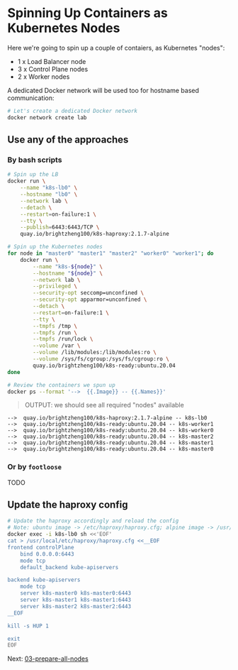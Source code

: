 # Spinning Up Containers as Kubernetes Nodes

Here we're going to spin up a couple of contaiers, as Kubernetes "nodes":

- 1 x Load Balancer node
- 3 x Control Plane nodes
- 2 x Worker nodes

A dedicated Docker network will be used too for hostname based communication:

```sh
# Let's create a dedicated Docker network
docker network create lab
```

## Use any of the approaches

### By bash scripts

```sh
# Spin up the LB
docker run \
    --name "k8s-lb0" \
    --hostname "lb0" \
    --network lab \
    --detach \
    --restart=on-failure:1 \
    --tty \
    --publish=6443:6443/TCP \
    quay.io/brightzheng100/k8s-haproxy:2.1.7-alpine

# Spin up the Kubernetes nodes
for node in "master0" "master1" "master2" "worker0" "worker1"; do
    docker run \
        --name "k8s-${node}" \
        --hostname "${node}" \
        --network lab \
        --privileged \
        --security-opt seccomp=unconfined \
        --security-opt apparmor=unconfined \
        --detach \
        --restart=on-failure:1 \
        --tty \
        --tmpfs /tmp \
        --tmpfs /run \
        --tmpfs /run/lock \
        --volume /var \
        --volume /lib/modules:/lib/modules:ro \
        --volume /sys/fs/cgroup:/sys/fs/cgroup:ro \
        quay.io/brightzheng100/k8s-ready:ubuntu.20.04
done

# Review the containers we spun up
docker ps --format '-->  {{.Image}} -- {{.Names}}'
```

> OUTPUT: we should see all required "nodes" available

```
-->  quay.io/brightzheng100/k8s-haproxy:2.1.7-alpine -- k8s-lb0
-->  quay.io/brightzheng100/k8s-ready:ubuntu.20.04 -- k8s-worker1
-->  quay.io/brightzheng100/k8s-ready:ubuntu.20.04 -- k8s-worker0
-->  quay.io/brightzheng100/k8s-ready:ubuntu.20.04 -- k8s-master2
-->  quay.io/brightzheng100/k8s-ready:ubuntu.20.04 -- k8s-master1
-->  quay.io/brightzheng100/k8s-ready:ubuntu.20.04 -- k8s-master0
```

### Or by `footloose`

TODO

## Update the haproxy config

```sh
# Update the haproxy accordingly and reload the config
# Note: ubuntu image -> /etc/haproxy/haproxy.cfg; alpine image -> /usr/local/etc/haproxy/haproxy.cfg
docker exec -i k8s-lb0 sh <<'EOF'
cat > /usr/local/etc/haproxy/haproxy.cfg <<__EOF
frontend controlPlane
    bind 0.0.0.0:6443
    mode tcp
    default_backend kube-apiservers

backend kube-apiservers
    mode tcp
    server k8s-master0 k8s-master0:6443
    server k8s-master1 k8s-master1:6443
    server k8s-master2 k8s-master2:6443
__EOF

kill -s HUP 1

exit
EOF
```

Next: [03-prepare-all-nodes](03-prepare-all-nodes.md)

